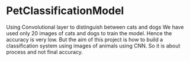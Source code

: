 # PetClassificationModel
Using Convolutional layer to distinguish between cats and dogs
We have used only 20 images of cats and dogs to train the model. Hence the accuracy is very low. But the aim of this project is how to build a classification system using images of animals using CNN. So it is about process and not final accuracy.

